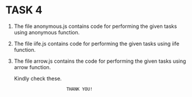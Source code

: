 # TASK 4

1. The file anonymous.js contains code for performing the given tasks using anonymous function.

2. The file iife.js contains code for performing the given tasks using iife function.

3. The file arrow.js contains the code for performing the given tasks using arrow function.

   Kindly check these.

                           THANK YOU!
 
 

